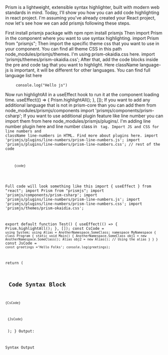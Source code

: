 Prism is a lightweight, extensible syntax highlighter, built with modern web standards in mind. Today, I'll show you how you can add code highlighting in react project.
I'm assuming you've already created your React project, now let's see how we can add prismjs following these steps.

First install prismjs package with npm
npm install prismjs
Then import Prism in the component where you want to use syntax highlighting.
import Prism from "prismjs";
Then import the specific theme css that you want to use in your component. You can find all theme CSS in this path node_modules/prismjs/themes. I'm using prism-okaidia.css here.
import 'prismjs/themes/prism-okaidia.css';
After that, add the code blocks inside the pre and code tag that you want to highlight. Here className language-js is important, it will be different for other languages. You can find full language list here
<pre>
    <code className="language-js">console.log("Hello js")</code>
</pre>
Now run highlightAll in a useEffect hook to run it at the component loading time.
  useEffect(() => {
    Prism.highlightAll();
  }, []);
If you want to add any additional language that is not in prism-core than you can add them from node_modules/prismjs/components
import 'prismjs/components/prism-csharp';
If you want to use additional plugin feature like line number you can import them from here node_modules/prismjs/plugins/. I'm adding line number plugin here and line number class in <code> tag. Import JS and CSS for line numbers and className line-numbers in HTML. Find more about plugins here.
import 'prismjs/plugins/line-numbers/prism-line-numbers.js';
import 'prismjs/plugins/line-numbers/prism-line-numbers.css';
// rest of the code
<pre>
    <code className='language-js line-numbers'>{code}</code>
</pre>
Full code will look something like this
import { useEffect } from "react";
import Prism from "prismjs";
import 'prismjs/components/prism-csharp';
import 'prismjs/plugins/line-numbers/prism-line-numbers.js';
import 'prismjs/plugins/line-numbers/prism-line-numbers.css';
import 'prismjs/themes/prism-okaidia.css';

export default function Test() {
  useEffect(() => {
    Prism.highlightAll();
  }, []);
  const CsCode =
  `
  using System;
  using Alias = AnotherNamespace.SomeClass;
  namespace MyNamespace
  {
      class Program
      {
          static void Main()
          {
              AnotherNamespace.SomeClass obj1 = new AnotherNamespace.SomeClass();
              Alias obj2 = new Alias(); // Using the alias
          }
      }
  }
  `
  const JsCode =
  `const greetings ='Hello Folks';
  console.log(greetings);`

  return (
    <div className="Code">
      <h2> Code Syntax Block</h2>
      <pre>
        <code className='language-csharp line-numbers'>{CsCode}</code>
      </pre>
      <pre>
        <code className='language-js line-numbers'>{JsCode}</code>
      </pre>
    </div>
  );
}
Output:

Syntax Output
